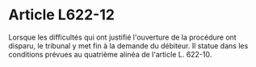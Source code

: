 # Article L622-12

Lorsque les difficultés qui ont justifié l'ouverture de la procédure ont disparu, le tribunal y met fin à la demande du débiteur. Il statue dans les conditions prévues au quatrième alinéa de l'article L. 622-10.
